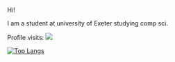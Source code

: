 Hi!

I am a student at university of Exeter studying comp sci.

Profile visits: ![](https://komarev.com/ghpvc/?username=pixel-87&color=green)

[![Top Langs](https://github-readme-stats.vercel.app/api/top-langs/?username=pixel-87&layout=donut)](https://github.com/anuraghazra/github-readme-stats)

<!---
pixel-87/pixel-87 is a ✨ special ✨ repository because its `README.md` (this file) appears on your GitHub profile.
You can click the Preview link to take a look at your changes.
--->
